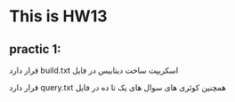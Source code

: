 # This is HW13 

## practic 1:
قرار دارد build.txt اسکریپت ساخت دیتابیس  در فایل 

قرار دارد query.txt همچنین کوئری های سوال های یک تا ده  در فایل
  
